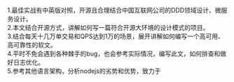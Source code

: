 1.最佳实战有中英版对照，开源且合理结合中国互联网公司的DDD领域设计、微服务设计。</br>
2.本文结合开源方式，讲解如何写一篇符合开源大环境的设计模式的项目。</br>
3.结合每天十几万单交易和QPS达到1万的场景，展开讲解如何编写一个高可用、高可靠性的软文。</br>
4.平时不免会遇到各种棘手的bug，也会参考实际情况，编写此文，如何排查和做好日志优化。</br>
5.参考其他语言架构，分析nodejs的劣势和优势，致力于</br>
